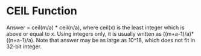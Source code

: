 # CEIL Function

Answer = ceil(m/a) * ceil(n/a), where ceil(x) is the least integer which is above or equal to x. Using integers only, it is usually written as ((m+a-1)/a)*((n+a-1)/a). Note that answer may be as large as 10^18, which does not fit in 32-bit integer.
